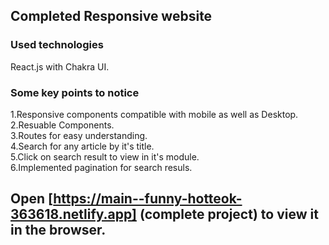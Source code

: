 
## Completed Responsive website

### Used technologies
React.js with Chakra UI.



### Some key points to notice

1.Responsive components compatible with mobile as well as Desktop.<br />
2.Resuable Components.<br />
3.Routes for easy understanding.<br />
4.Search for any article by it's title.<br />
5.Click on search result to view in it's module. <br />
6.Implemented pagination for search resuls.<br />

## Open [https://main--funny-hotteok-363618.netlify.app] (complete project) to view it in the browser.



